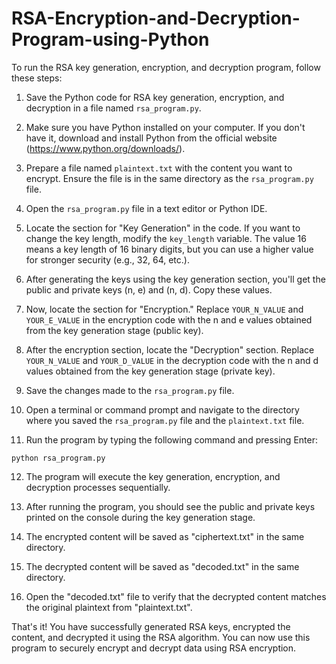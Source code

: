# RSA-Encryption-and-Decryption-Program-using-Python
To run the RSA key generation, encryption, and decryption program, follow these steps:

1. Save the Python code for RSA key generation, encryption, and decryption in a file named `rsa_program.py`.

2. Make sure you have Python installed on your computer. If you don't have it, download and install Python from the official website (https://www.python.org/downloads/).

3. Prepare a file named `plaintext.txt` with the content you want to encrypt. Ensure the file is in the same directory as the `rsa_program.py` file.

4. Open the `rsa_program.py` file in a text editor or Python IDE.

5. Locate the section for "Key Generation" in the code. If you want to change the key length, modify the `key_length` variable. The value 16 means a key length of 16 binary digits, but you can use a higher value for stronger security (e.g., 32, 64, etc.).

6. After generating the keys using the key generation section, you'll get the public and private keys (n, e) and (n, d). Copy these values.

7. Now, locate the section for "Encryption." Replace `YOUR_N_VALUE` and `YOUR_E_VALUE` in the encryption code with the n and e values obtained from the key generation stage (public key).

8. After the encryption section, locate the "Decryption" section. Replace `YOUR_N_VALUE` and `YOUR_D_VALUE` in the decryption code with the n and d values obtained from the key generation stage (private key).

9. Save the changes made to the `rsa_program.py` file.

10. Open a terminal or command prompt and navigate to the directory where you saved the `rsa_program.py` file and the `plaintext.txt` file.

11. Run the program by typing the following command and pressing Enter:

   ```
   python rsa_program.py
   ```

12. The program will execute the key generation, encryption, and decryption processes sequentially.

13. After running the program, you should see the public and private keys printed on the console during the key generation stage.

14. The encrypted content will be saved as "ciphertext.txt" in the same directory.

15. The decrypted content will be saved as "decoded.txt" in the same directory.

16. Open the "decoded.txt" file to verify that the decrypted content matches the original plaintext from "plaintext.txt".

That's it! You have successfully generated RSA keys, encrypted the content, and decrypted it using the RSA algorithm. You can now use this program to securely encrypt and decrypt data using RSA encryption.
